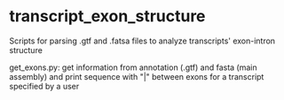 # transcript_exon_structure
Scripts for parsing .gtf and .fatsa files to analyze transcripts' exon-intron structure

get_exons.py: get information from annotation (.gtf) and fasta (main assembly) and print sequence with "|" between exons for a transcript specified by a user


